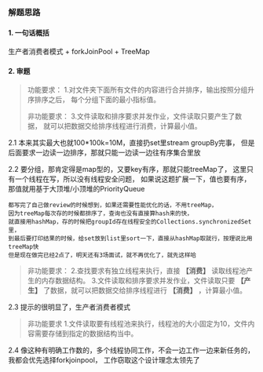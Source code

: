 ### 解题思路

#### 1. 一句话概括

生产者消费者模式 + forkJoinPool + TreeMap

#### 2. 审题

> 功能要求：
> 1.对文件夹下面所有文件的内容进行合并排序，输出按照分组升序排序之后，
> 每个分组下面的最小指标值。
> 
> 非功能要求：
> 3.文件读取和排序要求并发作业，文件读取只要产生了数据，
> 就可以把数据交给排序线程进行消费，计算最小值。

2.1 本来其实最大也就100*100k=10M，直接扔set里stream groupBy完事，
但是后面要求一边读一边排序，那就只能一边读一边往有序集合里放

2.2 要分组，那肯定得是map型的，又要key有序，那就只能treeMap了，
这里只有一个线程在写，所以没有线程安全问题，
如果说这题扩展一下，值也要有序，那值就用基于大顶堆/小顶堆的PriorityQueue

```
都写完了自己做review的时候想到，如果还需要性能优化的话，不用treeMap，
因为treeMap每次存的时候都排序了，查询也没有直接算hash来的快，
就直接用hashMap，存的时候把groupId存在线程安全的Collections.synchronizedSet里，
到最后要打印结果的时候，给set放到list里sort一下，直接从hashMap取就行，按理说比用treeMap快
但是现在做完已经2点了，明天还有3场面试，就不再优化了，就先这样哈
```


> 非功能要求：
> 2.查找要求有独立线程来执行，直接 **【消费】** 读取线程池产生的内存数据结构。
> 3.文件读取和排序要求并发作业，文件读取只要 **【产生】** 了数据，就可以把数据交给排序线程进行 **【消费】** ，计算最小值。

2.3 提示的很明显了，生产者消费者模式

> 非功能要求
> 1.文件读取要有线程池来执行，线程池的大小固定为10，文件内容需要存储到指定的数据结构当中。

2.4 像这种有明确工作数的，多个线程协同工作，不会一边工作一边来新任务的，我都会优先选择forkjoinpool，
工作窃取这个设计理念太领先了